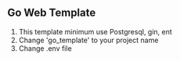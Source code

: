 ## Go Web Template

1. This template minimum use Postgresql, gin, ent
2. Change 'go_template' to your project name
3. Change .env file  
